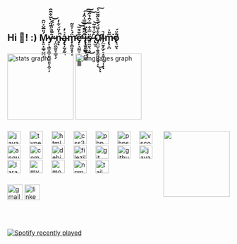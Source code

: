 <h2 align="left">Hi 👋! :) Ḿ̷̨͍͙͇̖̺̪͔̎̅̌̽̈̂ý̶̦̘͇͙̳̠͈͚͍͈͓̯̠̦͑͛͐͊̈́̀̆͋̑̂̕ ̷̹̪̭̰͍̞̳̜̗̀̐̀̾̈́́͝n̵̥͑̓̈́͋̓̚̚ͅa̴̡̢̦̬̗̰͉̽͛̓m̵̧̛̝̻͈̥͔͔̈́͛͗̎͂ẽ̶̡̛̙̘̤̳̠̝̲̫̟̫͇͇̌͒̅̕͝͝ ̵̢̞̮̘̳̊̋̄̄͛̿̅͑̂̒͘͜͠͠ͅͅį̶̨̖̪̲̬͔̤̫̫́̒̎s̸͍͖͍̖͔̈̿͋̿͐̑̉̋͜͠ ̶̢̫͓͐̌̾̐͂͝Ơ̸̡̪̪̞̯̥͚͖͓̱͔̩͋̌̈́̒̄̀̋̌̌͗͜͠ͅͅl̵̗̲̱̦̲̗̠̝̱̞̤͉̜̝̚ͅṃ̵̢̝̪͂̎͐͘̕ǫ̸͉̮̖̐̈́</h2>

###

<div align="left">
  <img src="https://github-readme-stats.vercel.app/api?username=olmokruc&hide_title=false&hide_rank=false&show_icons=true&include_all_commits=true&count_private=true&disable_animations=false&theme=dracula&locale=en&hide_border=false" height="150" alt="stats graph"  />
  <img src="https://github-readme-stats.vercel.app/api/top-langs?username=olmokruc&locale=en&hide_title=false&layout=compact&card_width=320&langs_count=5&theme=dracula&hide_border=false" height="150" alt="languages graph"  />
</div>

###

<img align="right" height="150" src="https://media1.tenor.com/m/jvPlUQim6R4AAAAC/berserk-guts.gif"  />

###

<div align="left">
  <img src="https://cdn.jsdelivr.net/gh/devicons/devicon/icons/javascript/javascript-original.svg" height="30" alt="javascript logo"  />
  <img width="12" />
  <img src="https://cdn.jsdelivr.net/gh/devicons/devicon/icons/typescript/typescript-original.svg" height="30" alt="typescript logo"  />
  <img width="12" />
  <img src="https://cdn.jsdelivr.net/gh/devicons/devicon/icons/html5/html5-original.svg" height="30" alt="html5 logo"  />
  <img width="12" />
  <img src="https://cdn.jsdelivr.net/gh/devicons/devicon/icons/css3/css3-original.svg" height="30" alt="css3 logo"  />
  <img width="12" />
  <img src="https://cdn.jsdelivr.net/gh/devicons/devicon/icons/php/php-original.svg" height="30" alt="php logo"  />
  <img width="12" />
  <img src="https://cdn.jsdelivr.net/gh/devicons/devicon/icons/phpstorm/phpstorm-original.svg" height="30" alt="phpstorm logo"  />
  <img width="12" />
  <img src="https://cdn.jsdelivr.net/gh/devicons/devicon/icons/vscode/vscode-original.svg" height="30" alt="vscode logo"  />
  <img width="12" />
  <img src="https://cdn.jsdelivr.net/gh/devicons/devicon/icons/angularjs/angularjs-original.svg" height="30" alt="angularjs logo"  />
  <img width="12" />
  <img src="https://cdn.jsdelivr.net/gh/devicons/devicon/icons/composer/composer-original.svg" height="30" alt="composer logo"  />
  <img width="12" />
  <img src="https://cdn.jsdelivr.net/gh/devicons/devicon/icons/debian/debian-original.svg" height="30" alt="debian logo"  />
  <img width="12" />
  <img src="https://cdn.jsdelivr.net/gh/devicons/devicon/icons/filezilla/filezilla-plain.svg" height="30" alt="filezilla logo"  />
  <img width="12" />
  <img src="https://cdn.jsdelivr.net/gh/devicons/devicon/icons/git/git-original.svg" height="30" alt="git logo"  />
  <img width="12" />
  <img src="https://cdn.jsdelivr.net/gh/devicons/devicon/icons/github/github-original.svg" height="30" alt="github logo"  />
  <img width="12" />
  <img src="https://cdn.jsdelivr.net/gh/devicons/devicon/icons/java/java-original.svg" height="30" alt="java logo"  />
  <img width="12" />
  <img src="https://upload.wikimedia.org/wikipedia/commons/thumb/9/9a/Laravel.svg/800px-Laravel.svg.png" height="30" alt="laravel logo"  />
  <img width="12" />
  <img src="https://cdn.jsdelivr.net/gh/devicons/devicon/icons/mysql/mysql-original.svg" height="30" alt="mysql logo"  />
  <img width="12" />
  <img src="https://cdn.jsdelivr.net/gh/devicons/devicon/icons/mongodb/mongodb-original.svg" height="30" alt="mongodb logo"  />
  <img width="12" />
  <img src="https://cdn.jsdelivr.net/gh/devicons/devicon/icons/npm/npm-original-wordmark.svg" height="30" alt="npm logo"  />
  <img width="12" />
  <img src="https://cdn.jsdelivr.net/gh/devicons/devicon/icons/tailwindcss/tailwindcss-original-wordmark.svg" height="30" alt="tailwindcss logo"  />
</div>

###

<div align="left">
  <img src="https://img.shields.io/static/v1?message=Gmail&logo=gmail&label=&color=D14836&logoColor=white&labelColor=&style=for-the-badge" height="35" alt="gmail logo"  />
  <a href="https://www.linkedin.com/in/olmo-p%C3%A1ez-ariza-5988482a9/" target="_blank">
    <img src="https://img.shields.io/static/v1?message=LinkedIn&logo=linkedin&label=&color=0077B5&logoColor=white&labelColor=&style=for-the-badge" height="35" alt="linkedin logo"  />
  </a>
</div>

###

<br clear="both">

###

<div align="left">
  <a href="https://open.spotify.com/user/21rp6ckqwmyyzgdhvmslc6joa">
    <img src="https://spotify-recently-played-readme.vercel.app/api?user=21rp6ckqwmyyzgdhvmslc6joa&count=5&unique=true" alt="Spotify recently played"  />
  </a>
</div>

###
